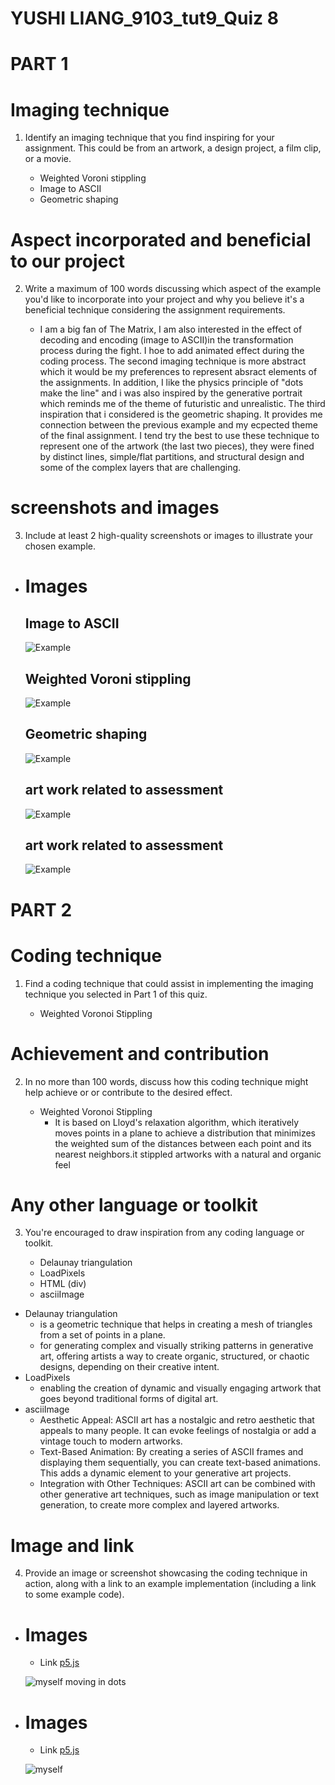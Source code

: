 # YUSHI LIANG_9103_tut9_Quiz 8

# PART 1

# Imaging technique
1. Identify an imaging technique that you find inspiring for your assignment. This could be from an artwork, a design project, a film clip, or a movie.

    - Weighted Voroni stippling 
    - Image to ASCII 
    - Geometric shaping



# Aspect incorporated and beneficial to our project
2. Write a maximum of 100 words discussing which aspect of the example you'd like to incorporate into your project and why you believe it's a beneficial technique considering the assignment requirements.

    - I am a big fan of The Matrix, I am also interested in the effect of decoding and encoding (image to ASCII)in the transformation process during the fight. I hoe to add animated effect during the coding process. The second imaging technique is more abstract which it would be my preferences to represent absract elements of the assignments. In addition, I like the physics principle of "dots make the line" and i was also inspired by the generative portrait which reminds me of the theme of futuristic and unrealistic. The third inspiration that i considered is the geometric shaping. It provides me connection between the previous example and my ecpected theme of the final assignment. I tend try the best to use these technique to represent one of the artwork (the last two pieces), they were fined by distinct lines, simple/flat partitions, and structural design and some of the complex layers that are challenging.

# screenshots and images
3. Include at least 2 high-quality screenshots or images to illustrate your chosen example. 

- # Images

  ## Image to ASCII
  ![Example](readmeimages/matrix.jpg)

  ## Weighted Voroni stippling
  ![Example](readmeimages/Screenshot%202024-05-02%20at%2021.17.34.png)

  ## Geometric shaping
   ![Example](readmeimages/431c1ba2162d15ee12c56984f8b30c38.jpg)
  
  ## art work related to assessment
   ![Example](readmeimages/Anwar%20Jalal%20Shemza%20Apple%20Tree.jpeg)

  ## art work related to assessment
   ![Example](readmeimages/Edvard_Munch_The_Scream.jpeg)





# PART 2

# Coding technique
1. Find a coding technique that could assist in implementing the imaging technique you selected in Part 1 of this quiz.

    - Weighted Voronoi Stippling


# Achievement and contribution
2. In no more than 100 words, discuss how this coding technique might help achieve or or contribute to the desired effect.


    - Weighted Voronoi Stippling
      - It is based on Lloyd's relaxation algorithm, which iteratively moves points in a plane to achieve a distribution that minimizes the weighted sum of the distances between each point and its nearest neighbors.it stippled artworks with a natural and organic feel
    

# Any other language or toolkit
3. You're encouraged to draw inspiration from any coding language or toolkit.

    - Delaunay triangulation
    - LoadPixels
    - HTML (div)
    - asciiImage

- Delaunay triangulation
    - is a geometric technique that helps in creating a mesh of triangles from a set of points in a plane.
    - for generating complex and visually striking patterns in generative art, offering artists a way to create organic, structured, or chaotic designs, depending on their creative intent.
- LoadPixels
    - enabling the creation of dynamic and visually engaging artwork that goes beyond traditional forms of digital art.  
- asciiImage
    - Aesthetic Appeal: ASCII art has a nostalgic and retro aesthetic that appeals to many people. It can evoke feelings of nostalgia or add a vintage touch to modern artworks.
    - Text-Based Animation: By creating a series of ASCII frames and displaying them sequentially, you can create text-based animations. This adds a dynamic element to your generative art projects.
    - Integration with Other Techniques: ASCII art can be combined with other generative art techniques, such as image manipulation or text generation, to create more complex and layered artworks.  


# Image and link
4. Provide an image or screenshot showcasing the coding technique in action, along with a link to an example implementation (including a link to some example code).


- # Images
  - Link
  [p5.js](https://editor.p5js.org/karan.suthar.lakha/sketches/oBp4F8b8M)

  ![myself moving in dots](readmeimages/Screenshot%202024-05-02%20at%2023.07.48.png)

  
- # Images
  - Link
  [p5.js](https://editor.p5js.org/codingtrain/sketches/KTVfEcpWx)

  ![myself](readmeimages/Screenshot%202024-05-02%20at%2023.14.28.png)











